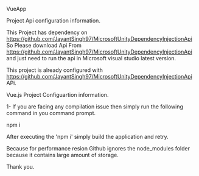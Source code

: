 VueApp

Project Api configuration information.

This Project has dependency on https://github.com/JayantSingh97/MicrosoftUnityDependencyInjectionApi So Please download Api From 
https://github.com/JayantSingh97/MicrosoftUnityDependencyInjectionApi and just need to run the api in 
Microsoft visual studio latest version.

This project is already configured with https://github.com/JayantSingh97/MicrosoftUnityDependencyInjectionApi APi.

Vue.js Project Configuartion information.

1- If you are facing any compilation issue then simply run the following command in you command prompt.

npm i

After executing the 'npm i' simply build the application and retry.

Because for performance resion Github ignores the node_modules folder because it contains large amount of storage.




Thank you.
